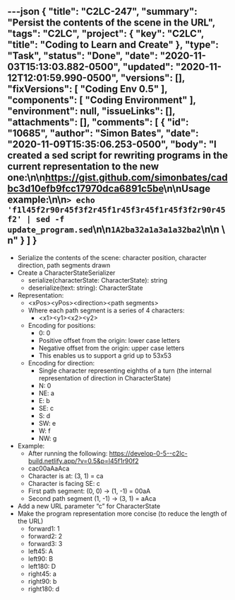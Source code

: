 ---json
{
  "title": "C2LC-247",
  "summary": "Persist the contents of the scene in the URL",
  "tags": "C2LC",
  "project": {
    "key": "C2LC",
    "title": "Coding to Learn and Create"
  },
  "type": "Task",
  "status": "Done",
  "date": "2020-11-03T15:13:03.882-0500",
  "updated": "2020-11-12T12:01:59.990-0500",
  "versions": [],
  "fixVersions": [
    "Coding Env 0.5"
  ],
  "components": [
    "Coding Environment"
  ],
  "environment": null,
  "issueLinks": [],
  "attachments": [],
  "comments": [
    {
      "id": "10685",
      "author": "Simon Bates",
      "date": "2020-11-09T15:35:06.253-0500",
      "body": "I created a sed script for rewriting programs in the current representation to the new one:\n\n<https://gist.github.com/simonbates/cadbc3d10efb9fcc17970dca6891c5be>\n\nUsage example:\n\n`> echo 'f1l45f2r90r45f3f2r45f1r45f3r45f1r45f3f2r90r45f2' | sed -f update_program.sed`\n\n`1A2ba32a1a3a1a32ba2`\n\n \n"
    }
  ]
}
---
* Serialize the contents of the scene: character position, character direction, path segments drawn
* Create a CharacterStateSerializer
  * serialize(characterState: CharacterState): string
  * deserialize(text: string): CharacterState
* Representation:
  * \<xPos>\<yPos>\<direction>\<path segments>
  * Where each path segment is a series of 4 characters:
    * \<x1>\<y1>\<x2>\<y2>
  * Encoding for positions:
    * 0: 0
    * Positive offset from the origin: lower case letters
    * Negative offset from the origin: upper case letters
    * This enables us to support a grid up to 53x53
  * Encoding for direction:
    * Single character representing eighths of a turn (the internal representation of direction in CharacterState)
    * N: 0
    * NE: a
    * E: b
    * SE: c
    * S: d
    * SW: e
    * W: f
    * NW: g
* Example:
  * After running the following: <https://develop-0-5--c2lc-build.netlify.app/?v=0.5&p=l45f1r90f2>
  * cac00aAaAca
  * Character is at: (3, 1) = ca
  * Character is facing SE: c
  * First path segment: (0, 0) -> (1, -1) = 00aA
  * Second path segment (1, -1) -> (3, 1) = aAca
* Add a new URL parameter “c” for CharacterState
* Make the program representation more concise (to reduce the length of the URL)
  * forward1: 1
  * forward2: 2
  * forward3: 3
  * left45: A
  * left90: B
  * left180: D
  * right45: a
  * right90: b
  * right180: d

        